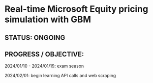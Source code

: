 # Real-time Microsoft Equity pricing simulation with GBM

## STATUS: ONGOING

## PROGRESS / OBJECTIVE:
2024/01/10 - 2024/01/19: exam season

2024/02/01: begin learning API calls and web scraping 
